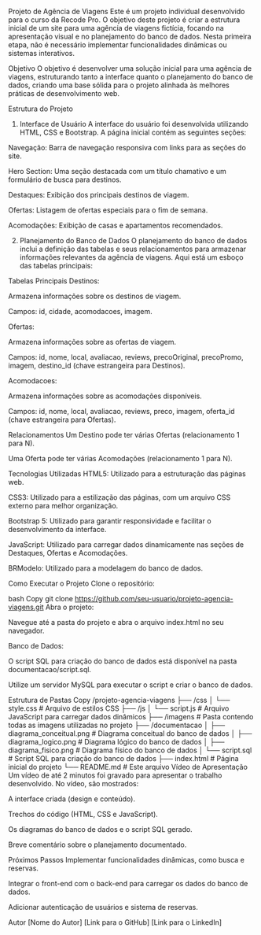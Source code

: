 Projeto de Agência de Viagens
Este é um projeto individual desenvolvido para o curso da Recode Pro. O objetivo deste projeto é criar a estrutura inicial de um site para uma agência de viagens fictícia, focando na apresentação visual e no planejamento do banco de dados. Nesta primeira etapa, não é necessário implementar funcionalidades dinâmicas ou sistemas interativos.

Objetivo
O objetivo é desenvolver uma solução inicial para uma agência de viagens, estruturando tanto a interface quanto o planejamento do banco de dados, criando uma base sólida para o projeto alinhada às melhores práticas de desenvolvimento web.

Estrutura do Projeto
1. Interface de Usuário
A interface do usuário foi desenvolvida utilizando HTML, CSS e Bootstrap. A página inicial contém as seguintes seções:

Navegação: Barra de navegação responsiva com links para as seções do site.

Hero Section: Uma seção destacada com um título chamativo e um formulário de busca para destinos.

Destaques: Exibição dos principais destinos de viagem.

Ofertas: Listagem de ofertas especiais para o fim de semana.

Acomodações: Exibição de casas e apartamentos recomendados.

2. Planejamento do Banco de Dados
O planejamento do banco de dados inclui a definição das tabelas e seus relacionamentos para armazenar informações relevantes da agência de viagens. Aqui está um esboço das tabelas principais:

Tabelas Principais
Destinos:

Armazena informações sobre os destinos de viagem.

Campos: id, cidade, acomodacoes, imagem.

Ofertas:

Armazena informações sobre as ofertas de viagem.

Campos: id, nome, local, avaliacao, reviews, precoOriginal, precoPromo, imagem, destino_id (chave estrangeira para Destinos).

Acomodacoes:

Armazena informações sobre as acomodações disponíveis.

Campos: id, nome, local, avaliacao, reviews, preco, imagem, oferta_id (chave estrangeira para Ofertas).

Relacionamentos
Um Destino pode ter várias Ofertas (relacionamento 1 para N).

Uma Oferta pode ter várias Acomodações (relacionamento 1 para N).

Tecnologias Utilizadas
HTML5: Utilizado para a estruturação das páginas web.

CSS3: Utilizado para a estilização das páginas, com um arquivo CSS externo para melhor organização.

Bootstrap 5: Utilizado para garantir responsividade e facilitar o desenvolvimento da interface.

JavaScript: Utilizado para carregar dados dinamicamente nas seções de Destaques, Ofertas e Acomodações.

BRModelo: Utilizado para a modelagem do banco de dados.

Como Executar o Projeto
Clone o repositório:

bash
Copy
git clone https://github.com/seu-usuario/projeto-agencia-viagens.git
Abra o projeto:

Navegue até a pasta do projeto e abra o arquivo index.html no seu navegador.

Banco de Dados:

O script SQL para criação do banco de dados está disponível na pasta documentacao/script.sql.

Utilize um servidor MySQL para executar o script e criar o banco de dados.

Estrutura de Pastas
Copy
/projeto-agencia-viagens
├── /css
│   └── style.css                 # Arquivo de estilos CSS
├── /js
│   └── script.js                 # Arquivo JavaScript para carregar dados dinâmicos
├── /imagens                      # Pasta contendo todas as imagens utilizadas no projeto
├── /documentacao
│   ├── diagrama_conceitual.png    # Diagrama conceitual do banco de dados
│   ├── diagrama_logico.png        # Diagrama lógico do banco de dados
│   ├── diagrama_fisico.png        # Diagrama físico do banco de dados
│   └── script.sql                # Script SQL para criação do banco de dados
├── index.html                    # Página inicial do projeto
└── README.md                     # Este arquivo
Vídeo de Apresentação
Um vídeo de até 2 minutos foi gravado para apresentar o trabalho desenvolvido. No vídeo, são mostrados:

A interface criada (design e conteúdo).

Trechos do código (HTML, CSS e JavaScript).

Os diagramas do banco de dados e o script SQL gerado.

Breve comentário sobre o planejamento documentado.

Próximos Passos
Implementar funcionalidades dinâmicas, como busca e reservas.

Integrar o front-end com o back-end para carregar os dados do banco de dados.

Adicionar autenticação de usuários e sistema de reservas.

Autor
[Nome do Autor]
[Link para o GitHub]
[Link para o LinkedIn]
